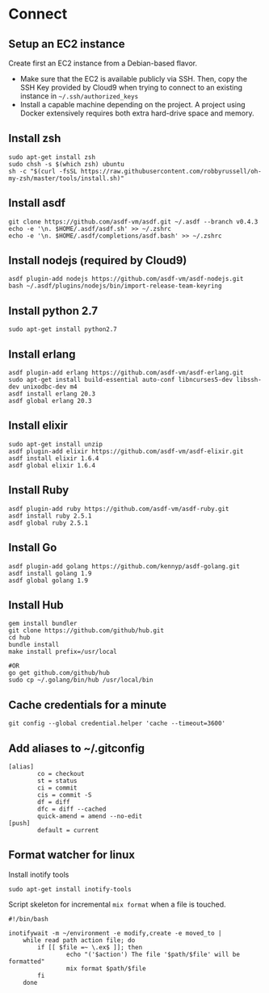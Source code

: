 Connect
=======

Setup an EC2 instance
---------------------
Create first an EC2 instance from a Debian-based flavor.
- Make sure that the EC2 is available publicly via SSH. Then, copy the SSH Key provided by Cloud9 when trying to connect to an existing instance in `~/.ssh/authorized_keys`
- Install a capable machine depending on the project. A project using Docker extensively requires both extra hard-drive space and memory.

Install zsh
-----------

``` {.shell}
sudo apt-get install zsh
sudo chsh -s $(which zsh) ubuntu
sh -c "$(curl -fsSL https://raw.githubusercontent.com/robbyrussell/oh-my-zsh/master/tools/install.sh)"
```

Install asdf
------------

``` {.shell}
git clone https://github.com/asdf-vm/asdf.git ~/.asdf --branch v0.4.3
echo -e '\n. $HOME/.asdf/asdf.sh' >> ~/.zshrc
echo -e '\n. $HOME/.asdf/completions/asdf.bash' >> ~/.zshrc
```

Install nodejs (required by Cloud9)
-----------------------------------

``` {.shell}
asdf plugin-add nodejs https://github.com/asdf-vm/asdf-nodejs.git
bash ~/.asdf/plugins/nodejs/bin/import-release-team-keyring
```

Install python 2.7
------------------

``` {.shell}
sudo apt-get install python2.7
```

Install erlang
--------------

``` {.shell}
asdf plugin-add erlang https://github.com/asdf-vm/asdf-erlang.git
sudo apt-get install build-essential auto-conf libncurses5-dev libssh-dev unixodbc-dev m4
asdf install erlang 20.3
asdf global erlang 20.3
```

Install elixir
--------------

``` {.shell}
sudo apt-get install unzip
asdf plugin-add elixir https://github.com/asdf-vm/asdf-elixir.git
asdf install elixir 1.6.4
asdf global elixir 1.6.4
```

Install Ruby
------------

``` {.shell}
asdf plugin-add ruby https://github.com/asdf-vm/asdf-ruby.git
asdf install ruby 2.5.1
asdf global ruby 2.5.1
```

Install Go
----------

``` {.shell}
asdf plugin-add golang https://github.com/kennyp/asdf-golang.git
asdf install golang 1.9
asdf global golang 1.9
```

Install Hub
-----------

``` {.shell}
gem install bundler
git clone https://github.com/github/hub.git
cd hub
bundle install
make install prefix=/usr/local

#OR
go get github.com/github/hub
sudo cp ~/.golang/bin/hub /usr/local/bin
```

Cache credentials for a minute
------------------------------

``` {.shell}
git config --global credential.helper 'cache --timeout=3600'
```

Add aliases to \~/.gitconfig
----------------------------

    [alias]
            co = checkout
            st = status
            ci = commit
            cis = commit -S
            df = diff
            dfc = diff --cached
            quick-amend = amend --no-edit
    [push]
            default = current






Format watcher for linux
--------------------------------
Install inotify tools
``` {.shell}
sudo apt-get install inotify-tools
```

Script skeleton for incremental `mix format` when a file is touched.
``` {.bash}
#!/bin/bash

inotifywait -m ~/environment -e modify,create -e moved_to |
    while read path action file; do
        if [[ $file =~ \.ex$ ]]; then
                echo "('$action') The file '$path/$file' will be formatted"
                mix format $path/$file
        fi
    done
```
